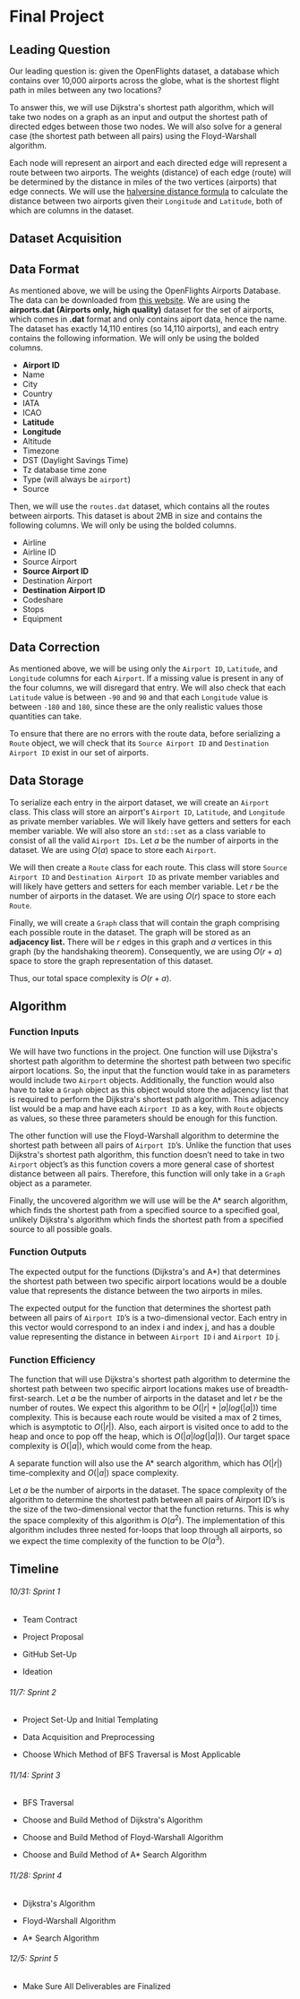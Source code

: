 # Final Project

## Leading Question 
Our leading question is: given the OpenFlights dataset, a database which contains over 10,000 airports across the globe, what is the shortest flight path in miles between any two locations? 

To answer this, we will use Dijkstra's shortest path algorithm, which will take two nodes on a graph as an input and output the shortest path of directed edges between those two nodes. We will also solve for a general case (the shortest path between all pairs) using the Floyd-Warshall algorithm. 

Each node will represent an airport and each directed edge will represent a route between two airports. The weights (distance) of each edge (route) will be determined by the distance in miles of the two vertices (airports) that edge connects. We will use the [halversine distance formula](https://www.omnicalculator.com/other/latitude-longitude-distance) to calculate the distance between two airports given their `Longitude` and `Latitude`, both of which are columns in the dataset.

## Dataset Acquisition

## Data Format
As mentioned above, we will be using the OpenFlights Airports Database. The data can be downloaded from [this website](https://openflights.org/data.html]). We are using the **airports.dat (Airports only, high quality)** dataset for the set of airports, which comes in **.dat** format and only contains aiport data, hence the name. The dataset has exactly 14,110 entires (so 14,110 airports), and each entry contains the following information. We will only be using the bolded columns.

* **Airport ID**
* Name
* City
* Country
* IATA
* ICAO
* **Latitude**
* **Longitude**
* Altitude
* Timezone
* DST (Daylight Savings Time)
* Tz database time zone
* Type (will always be `airport`)
* Source

Then, we will use the `routes.dat` dataset, which contains all the routes between airports. This dataset is about 2MB in size and contains the following columns. We will only be using the bolded columns.

* Airline
* Airline ID
* Source Airport
* **Source Airport ID**
* Destination Airport
* **Destination Airport ID**
* Codeshare
* Stops
* Equipment


## Data Correction
As mentioned above, we will be using only the `Airport ID`, `Latitude`, and `Longitude` columns for each `Airport`. If a missing value is present in any of the four columns, we will disregard that entry. We will also check that each `Latitude` value is between `-90` and `90` and that each `Longitude` value is between `-180` and `180`, since these are the only realistic values those quantities can take.

To ensure that there are no errors with the route data, before serializing a `Route` object, we will check that its `Source Airport ID` and `Destination Airport ID` exist in our set of airports.



## Data Storage
To serialize each entry in the airport dataset, we will create an `Airport` class. This class will store an airport's `Airport ID`, `Latitude`, and `Longitude` as private member variables. We will likely have getters and setters for each member variable. We will also store an `std::set` as a class variable to consist of all the valid `Airport IDs`. Let $a$ be the number of airports in the dataset. We are using $O(a)$ space to store each `Airport`.

We will then create a `Route` class for each route. This class will store `Source Airport ID` and `Destination Airport ID` as private member variables and will likely have getters and setters for each member variable. Let $r$ be the number of airports in the dataset. We are using $O(r)$ space to store each `Route`.

Finally, we will create a `Graph` class that will contain the graph comprising each possible route in the dataset. The graph will be stored as an **adjacency list.** There will be $r$ edges in this graph and $a$ vertices in this graph (by the handshaking theorem). Consequently, we are using $O(r + a)$ space to store the graph representation of this dataset.

Thus, our total space complexity is $O(r+a)$.

## Algorithm 

### Function Inputs
We will have two functions in the project. One function will use Dijkstra's shortest path algorithm to determine the shortest path between two specific airport locations. So, the input that the function would take in as parameters would include two `Airport` objects. Additionally, the function would also have to take a `Graph` object as this object would store the adjacency list that is required to perform the Dijkstra's shortest path algorithm. This adjacency list would be a map and have each `Airport ID` as a key, with `Route` objects as values, so these three parameters should be enough for this function.

The other function will use the Floyd-Warshall algorithm to determine the shortest path between all pairs of `Airport ID`’s. Unlike the function that uses Dijkstra's shortest path algorithm, this function doesn’t need to take in two `Airport` object’s as this function covers a more general case of shortest distance between all pairs. Therefore, this function will only take in a `Graph` object as a parameter.

Finally, the uncovered algorithm we will use will be the A* search algorithm, which finds the shortest path from a specified source to a specified goal, unlikely Dijkstra's algorithm which finds the shortest path from a specified source to all possible goals.

### Function Outputs
The expected output for the functions (Dijkstra's and A*) that determines the shortest path between two specific airport locations would be a double value that represents the distance between the two airports in miles.

The expected output for the function that determines the shortest path between all pairs of `Airport ID`’s is a two-dimensional vector. Each entry in this vector would correspond to an index i and index j, and has a double value representing the distance in between `Airport ID` i and `Airport ID` j.



### Function Efficiency
The function that will use Dijkstra's shortest path algorithm to determine the shortest path between two specific airport locations makes use of breadth-first-search. Let $a$ be the number of airports in the dataset and let $r$ be the number of routes. We expect this algorithm to be $O(|r| + |a|log(|a|))$ time complexity. This is because each route would be visited a max of 2 times, which is asymptotic to $O(|r|)$. Also, each airport is visited once to add to the heap and once to pop off the heap, which is $O(|a|log(|a|))$. Our target space complexity is $O(|a|)$, which would come from the heap.

A separate function will also use the A* search algorithm, which has $O(|r|)$ time-complexity and $O(|a|)$ space complexity.

Let $a$ be the number of airports in the dataset. The space complexity of the algorithm to determine the shortest path between all pairs of Airport ID’s is the size of the two-dimensional vector that the function returns. This is why the space complexity of this algorithm is $O(a^2)$. The implementation of this algorithm includes three nested for-loops that loop through all airports, so we expect the time complexity of the function to be $O(a^3)$. 


## Timeline
###### 10/31: Sprint 1

- Team Contract

- Project Proposal

- GitHub Set-Up

- Ideation

###### 11/7: Sprint 2

- Project Set-Up and Initial Templating

- Data Acquisition and Preprocessing

- Choose Which Method of BFS Traversal is Most Applicable

###### 11/14: Sprint 3

- BFS Traversal 
 
- Choose and Build Method of Dijkstra's Algorithm

- Choose and Build Method of Floyd-Warshall Algorithm

- Choose and Build Method of A* Search Algorithm


###### 11/28: Sprint 4

- Dijkstra's Algorithm

- Floyd-Warshall Algorithm

- A* Search Algorithm

###### 12/5: Sprint 5

- Make Sure All Deliverables are Finalized
